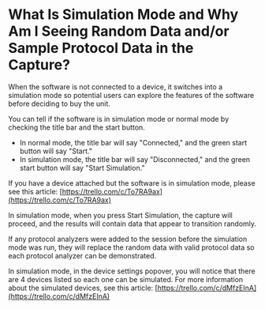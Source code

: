 # What Is Simulation Mode and Why Am I Seeing Random Data and/or Sample Protocol Data in the Capture?

When the software is not connected to a device, it switches into a simulation mode so potential users can explore the features of the software before deciding to buy the unit.

You can tell if the software is in simulation mode or normal mode by checking the title bar and the start button.

* In normal mode, the title bar will say "Connected," and the green start button will say "Start."
* In simulation mode, the title bar will say "Disconnected," and the green start button will say "Start Simulation."

If you have a device attached but the software is in simulation mode, please see this article: [https://trello.com/c/To7RA9ax](https://trello.com/c/To7RA9ax)

In simulation mode, when you press Start Simulation, the capture will proceed, and the results will contain data that appear to transition randomly.

If any protocol analyzers were added to the session before the simulation mode was run, they will replace the random data with valid protocol data so each protocol analyzer can be demonstrated.

In simulation mode, in the device settings popover, you will notice that there are 4 devices listed so each one can be simulated. For more information about the simulated devices, see this article: [https://trello.com/c/dMfzEInA](https://trello.com/c/dMfzEInA)

